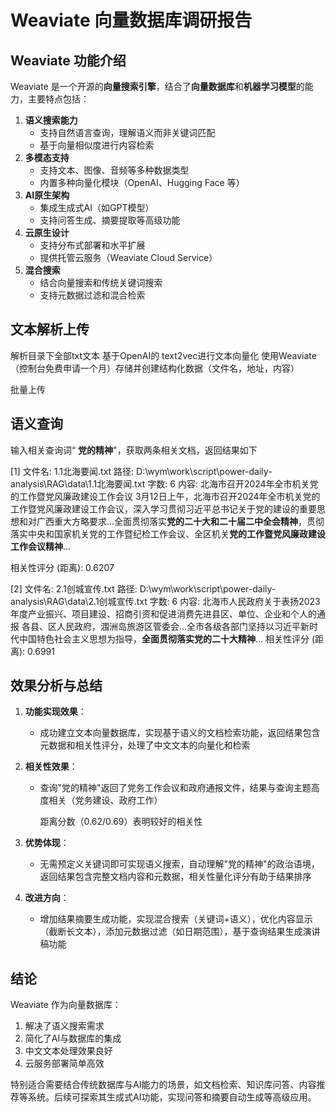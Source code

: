 # Weaviate 向量数据库调研报告

## Weaviate 功能介绍

Weaviate 是一个开源的**向量搜索引擎**，结合了**向量数据库**和**机器学习模型**的能力，主要特点包括：

1. **语义搜索能力**
   - 支持自然语言查询，理解语义而非关键词匹配
   - 基于向量相似度进行内容检索
2. **多模态支持**
   - 支持文本、图像、音频等多种数据类型
   - 内置多种向量化模块（OpenAI、Hugging Face 等）
3. **AI原生架构**
   - 集成生成式AI（如GPT模型）
   - 支持问答生成、摘要提取等高级功能
4. **云原生设计**
   - 支持分布式部署和水平扩展
   - 提供托管云服务（Weaviate Cloud Service）
5. **混合搜索**
   - 结合向量搜索和传统关键词搜索
   - 支持元数据过滤和混合检索

## 文本解析上传

解析目录下全部txt文本
基于OpenAI的 text2vec进行文本向量化
使用Weaviate（控制台免费申请一个月）存储并创建结构化数据（文件名，地址，内容）

批量上传

## 语义查询

输入相关查询词“ **党的精神**"，获取两条相关文档，返回结果如下

[1] 文件名: 1.1北海要闻.txt
路径: D:\wym\work\script\power-daily-analysis\RAG\data\1.1北海要闻.txt
字数: 6
内容: 北海市召开2024年全市机关党的工作暨党风廉政建设工作会议 3月12日上午，北海市召开2024年全市机关党的工作暨党风廉政建设工作会议，深入学习贯彻习近平总书记关于党的建设的重要思想和对广西重大方略要求...全面贯彻落实**党的二十大和二十届二中全会精神**，贯彻落实中央和国家机关党的工作暨纪检工作会议、全区机关**党的工作暨党风廉政建设工作会议精神**...

相关性评分 (距离): 0.6207

[2] 文件名: 2.1创城宣传.txt
路径: D:\wym\work\script\power-daily-analysis\RAG\data\2.1创城宣传.txt
字数: 6
内容: 北海市人民政府关于表扬2023年度产业振兴、项目建设、招商引资和促进消费先进县区、单位、企业和个人的通报 各县、区人民政府，涠洲岛旅游区管委会...全市各级各部门坚持以习近平新时代中国特色社会主义思想为指导，**全面贯彻落实党的二十大精神**...
相关性评分 (距离): 0.6991

##  效果分析与总结

1. **功能实现效果**：

   - 成功建立文本向量数据库，实现基于语义的文档检索功能，返回结果包含元数据和相关性评分，处理了中文文本的向量化和检索

2. **相关性效果**：

   - 查询"党的精神"返回了党务工作会议和政府通报文件，结果与查询主题高度相关（党务建设、政府工作）

     距离分数（0.62/0.69）表明较好的相关性

3. **优势体现**：

   - 无需预定义关键词即可实现语义搜索，自动理解"党的精神"的政治语境，返回结果包含完整文档内容和元数据，相关性量化评分有助于结果排序

4. **改进方向**：

   - 增加结果摘要生成功能，实现混合搜索（关键词+语义），优化内容显示（截断长文本），添加元数据过滤（如日期范围），基于查询结果生成演讲稿功能

## 结论

Weaviate 作为向量数据库：

1. 解决了语义搜索需求
2. 简化了AI与数据库的集成
3. 中文文本处理效果良好
4. 云服务部署简单高效

特别适合需要结合传统数据库与AI能力的场景，如文档检索、知识库问答、内容推荐等系统。后续可探索其生成式AI功能，实现问答和摘要自动生成等高级应用。